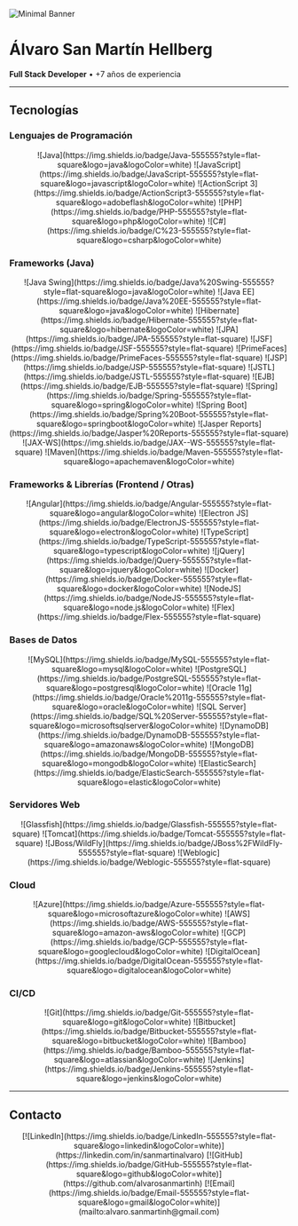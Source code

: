 ![Minimal Banner](https://via.placeholder.com/1200x200?text=Álvaro+San+Martín+Hellberg)

# Álvaro San Martín Hellberg
**Full Stack Developer** • +7 años de experiencia

---

## Tecnologías

### Lenguajes de Programación
<div align="center">
  ![Java](https://img.shields.io/badge/Java-555555?style=flat-square&logo=java&logoColor=white)
  ![JavaScript](https://img.shields.io/badge/JavaScript-555555?style=flat-square&logo=javascript&logoColor=white)
  ![ActionScript 3](https://img.shields.io/badge/ActionScript3-555555?style=flat-square&logo=adobeflash&logoColor=white)
  ![PHP](https://img.shields.io/badge/PHP-555555?style=flat-square&logo=php&logoColor=white)
  ![C#](https://img.shields.io/badge/C%23-555555?style=flat-square&logo=csharp&logoColor=white)
</div>

### Frameworks (Java)
<div align="center">
  ![Java Swing](https://img.shields.io/badge/Java%20Swing-555555?style=flat-square&logo=java&logoColor=white)
  ![Java EE](https://img.shields.io/badge/Java%20EE-555555?style=flat-square&logo=java&logoColor=white)
  ![Hibernate](https://img.shields.io/badge/Hibernate-555555?style=flat-square&logo=hibernate&logoColor=white)
  ![JPA](https://img.shields.io/badge/JPA-555555?style=flat-square)
  ![JSF](https://img.shields.io/badge/JSF-555555?style=flat-square)
  ![PrimeFaces](https://img.shields.io/badge/PrimeFaces-555555?style=flat-square)
  ![JSP](https://img.shields.io/badge/JSP-555555?style=flat-square)
  ![JSTL](https://img.shields.io/badge/JSTL-555555?style=flat-square)
  ![EJB](https://img.shields.io/badge/EJB-555555?style=flat-square)
  ![Spring](https://img.shields.io/badge/Spring-555555?style=flat-square&logo=spring&logoColor=white)
  ![Spring Boot](https://img.shields.io/badge/Spring%20Boot-555555?style=flat-square&logo=springboot&logoColor=white)
  ![Jasper Reports](https://img.shields.io/badge/Jasper%20Reports-555555?style=flat-square)
  ![JAX-WS](https://img.shields.io/badge/JAX--WS-555555?style=flat-square)
  ![Maven](https://img.shields.io/badge/Maven-555555?style=flat-square&logo=apachemaven&logoColor=white)
</div>

### Frameworks & Librerías (Frontend / Otras)
<div align="center">
  ![Angular](https://img.shields.io/badge/Angular-555555?style=flat-square&logo=angular&logoColor=white)
  ![Electron JS](https://img.shields.io/badge/ElectronJS-555555?style=flat-square&logo=electron&logoColor=white)
  ![TypeScript](https://img.shields.io/badge/TypeScript-555555?style=flat-square&logo=typescript&logoColor=white)
  ![jQuery](https://img.shields.io/badge/jQuery-555555?style=flat-square&logo=jquery&logoColor=white)
  ![Docker](https://img.shields.io/badge/Docker-555555?style=flat-square&logo=docker&logoColor=white)
  ![NodeJS](https://img.shields.io/badge/NodeJS-555555?style=flat-square&logo=node.js&logoColor=white)
  ![Flex](https://img.shields.io/badge/Flex-555555?style=flat-square)
</div>

### Bases de Datos
<div align="center">
  ![MySQL](https://img.shields.io/badge/MySQL-555555?style=flat-square&logo=mysql&logoColor=white)
  ![PostgreSQL](https://img.shields.io/badge/PostgreSQL-555555?style=flat-square&logo=postgresql&logoColor=white)
  ![Oracle 11g](https://img.shields.io/badge/Oracle%2011g-555555?style=flat-square&logo=oracle&logoColor=white)
  ![SQL Server](https://img.shields.io/badge/SQL%20Server-555555?style=flat-square&logo=microsoftsqlserver&logoColor=white)
  ![DynamoDB](https://img.shields.io/badge/DynamoDB-555555?style=flat-square&logo=amazonaws&logoColor=white)
  ![MongoDB](https://img.shields.io/badge/MongoDB-555555?style=flat-square&logo=mongodb&logoColor=white)
  ![ElasticSearch](https://img.shields.io/badge/ElasticSearch-555555?style=flat-square&logo=elastic&logoColor=white)
</div>

### Servidores Web
<div align="center">
  ![Glassfish](https://img.shields.io/badge/Glassfish-555555?style=flat-square)
  ![Tomcat](https://img.shields.io/badge/Tomcat-555555?style=flat-square)
  ![JBoss/WildFly](https://img.shields.io/badge/JBoss%2FWildFly-555555?style=flat-square)
  ![Weblogic](https://img.shields.io/badge/Weblogic-555555?style=flat-square)
</div>

### Cloud
<div align="center">
  ![Azure](https://img.shields.io/badge/Azure-555555?style=flat-square&logo=microsoftazure&logoColor=white)
  ![AWS](https://img.shields.io/badge/AWS-555555?style=flat-square&logo=amazon-aws&logoColor=white)
  ![GCP](https://img.shields.io/badge/GCP-555555?style=flat-square&logo=googlecloud&logoColor=white)
  ![DigitalOcean](https://img.shields.io/badge/DigitalOcean-555555?style=flat-square&logo=digitalocean&logoColor=white)
</div>

### CI/CD
<div align="center">
  ![Git](https://img.shields.io/badge/Git-555555?style=flat-square&logo=git&logoColor=white)
  ![Bitbucket](https://img.shields.io/badge/Bitbucket-555555?style=flat-square&logo=bitbucket&logoColor=white)
  ![Bamboo](https://img.shields.io/badge/Bamboo-555555?style=flat-square&logo=atlassian&logoColor=white)
  ![Jenkins](https://img.shields.io/badge/Jenkins-555555?style=flat-square&logo=jenkins&logoColor=white)
</div>

---

## Contacto
<div align="center">
  [![LinkedIn](https://img.shields.io/badge/LinkedIn-555555?style=flat-square&logo=linkedin&logoColor=white)](https://linkedin.com/in/sanmartinalvaro)
  [![GitHub](https://img.shields.io/badge/GitHub-555555?style=flat-square&logo=github&logoColor=white)](https://github.com/alvarosanmartinh)
  [![Email](https://img.shields.io/badge/Email-555555?style=flat-square&logo=gmail&logoColor=white)](mailto:alvaro.sanmartinh@gmail.com)
</div>
